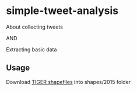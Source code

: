 # simple-tweet-analysis
About collecting tweets 

AND 

Extracting basic data


Usage
----- 

Download [TIGER shapefiles](https://www.census.gov/geo/maps-data/data/tiger-line.html) into shapes/2015 folder
